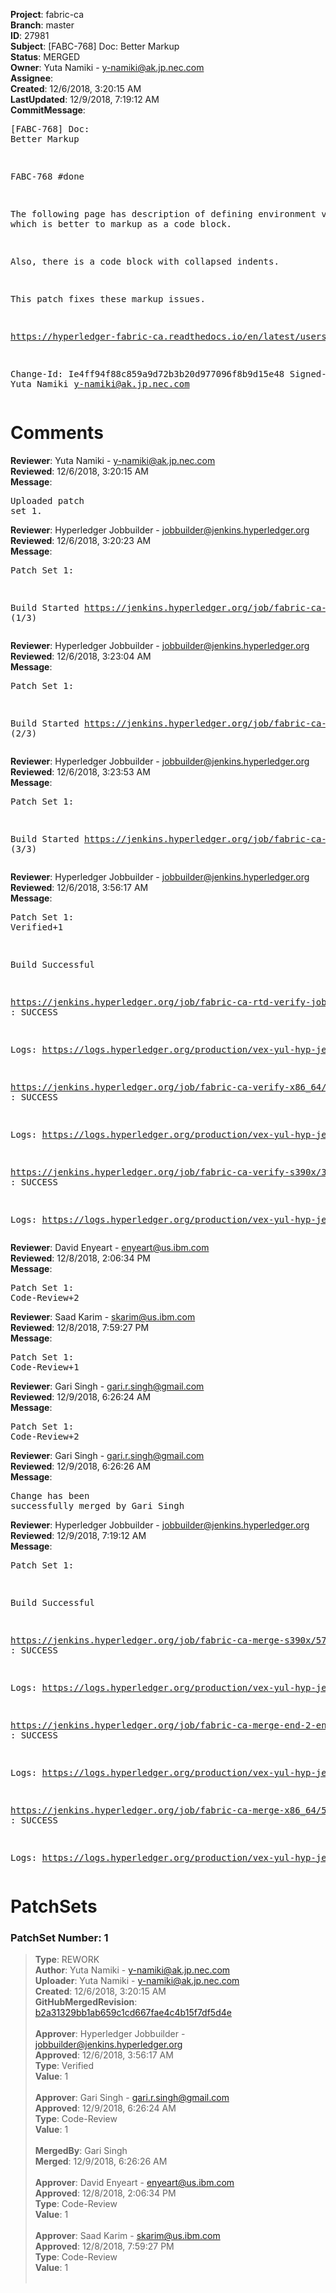 <strong>Project</strong>: fabric-ca<br><strong>Branch</strong>: master<br><strong>ID</strong>: 27981<br><strong>Subject</strong>: [FABC-768] Doc: Better Markup<br><strong>Status</strong>: MERGED<br><strong>Owner</strong>: Yuta Namiki - y-namiki@ak.jp.nec.com<br><strong>Assignee</strong>:<br><strong>Created</strong>: 12/6/2018, 3:20:15 AM<br><strong>LastUpdated</strong>: 12/9/2018, 7:19:12 AM<br><strong>CommitMessage</strong>:<br><pre>[FABC-768] Doc: Better Markup

FABC-768 #done

The following page has description of defining environment variables,
which is better to markup as a code block.

Also, there is a code block with collapsed indents.

This patch fixes these markup issues.

https://hyperledger-fabric-ca.readthedocs.io/en/latest/users-guide.html#hsm

Change-Id: Ie4ff94f88c859a9d72b3b20d977096f8b9d15e48
Signed-off-by: Yuta Namiki <y-namiki@ak.jp.nec.com>
</pre><h1>Comments</h1><strong>Reviewer</strong>: Yuta Namiki - y-namiki@ak.jp.nec.com<br><strong>Reviewed</strong>: 12/6/2018, 3:20:15 AM<br><strong>Message</strong>: <pre>Uploaded patch set 1.</pre><strong>Reviewer</strong>: Hyperledger Jobbuilder - jobbuilder@jenkins.hyperledger.org<br><strong>Reviewed</strong>: 12/6/2018, 3:20:23 AM<br><strong>Message</strong>: <pre>Patch Set 1:

Build Started https://jenkins.hyperledger.org/job/fabric-ca-verify-s390x/3581/ (1/3)</pre><strong>Reviewer</strong>: Hyperledger Jobbuilder - jobbuilder@jenkins.hyperledger.org<br><strong>Reviewed</strong>: 12/6/2018, 3:23:04 AM<br><strong>Message</strong>: <pre>Patch Set 1:

Build Started https://jenkins.hyperledger.org/job/fabric-ca-rtd-verify-job/215/ (2/3)</pre><strong>Reviewer</strong>: Hyperledger Jobbuilder - jobbuilder@jenkins.hyperledger.org<br><strong>Reviewed</strong>: 12/6/2018, 3:23:53 AM<br><strong>Message</strong>: <pre>Patch Set 1:

Build Started https://jenkins.hyperledger.org/job/fabric-ca-verify-x86_64/3479/ (3/3)</pre><strong>Reviewer</strong>: Hyperledger Jobbuilder - jobbuilder@jenkins.hyperledger.org<br><strong>Reviewed</strong>: 12/6/2018, 3:56:17 AM<br><strong>Message</strong>: <pre>Patch Set 1: Verified+1

Build Successful 

https://jenkins.hyperledger.org/job/fabric-ca-rtd-verify-job/215/ : SUCCESS

Logs: https://logs.hyperledger.org/production/vex-yul-hyp-jenkins-3/fabric-ca-rtd-verify-job/215

https://jenkins.hyperledger.org/job/fabric-ca-verify-x86_64/3479/ : SUCCESS

Logs: https://logs.hyperledger.org/production/vex-yul-hyp-jenkins-3/fabric-ca-verify-x86_64/3479

https://jenkins.hyperledger.org/job/fabric-ca-verify-s390x/3581/ : SUCCESS

Logs: https://logs.hyperledger.org/production/vex-yul-hyp-jenkins-3/fabric-ca-verify-s390x/3581</pre><strong>Reviewer</strong>: David Enyeart - enyeart@us.ibm.com<br><strong>Reviewed</strong>: 12/8/2018, 2:06:34 PM<br><strong>Message</strong>: <pre>Patch Set 1: Code-Review+2</pre><strong>Reviewer</strong>: Saad Karim - skarim@us.ibm.com<br><strong>Reviewed</strong>: 12/8/2018, 7:59:27 PM<br><strong>Message</strong>: <pre>Patch Set 1: Code-Review+1</pre><strong>Reviewer</strong>: Gari Singh - gari.r.singh@gmail.com<br><strong>Reviewed</strong>: 12/9/2018, 6:26:24 AM<br><strong>Message</strong>: <pre>Patch Set 1: Code-Review+2</pre><strong>Reviewer</strong>: Gari Singh - gari.r.singh@gmail.com<br><strong>Reviewed</strong>: 12/9/2018, 6:26:26 AM<br><strong>Message</strong>: <pre>Change has been successfully merged by Gari Singh</pre><strong>Reviewer</strong>: Hyperledger Jobbuilder - jobbuilder@jenkins.hyperledger.org<br><strong>Reviewed</strong>: 12/9/2018, 7:19:12 AM<br><strong>Message</strong>: <pre>Patch Set 1:

Build Successful 

https://jenkins.hyperledger.org/job/fabric-ca-merge-s390x/577/ : SUCCESS

Logs: https://logs.hyperledger.org/production/vex-yul-hyp-jenkins-3/fabric-ca-merge-s390x/577

https://jenkins.hyperledger.org/job/fabric-ca-merge-end-2-end-x86_64/172/ : SUCCESS

Logs: https://logs.hyperledger.org/production/vex-yul-hyp-jenkins-3/fabric-ca-merge-end-2-end-x86_64/172

https://jenkins.hyperledger.org/job/fabric-ca-merge-x86_64/577/ : SUCCESS

Logs: https://logs.hyperledger.org/production/vex-yul-hyp-jenkins-3/fabric-ca-merge-x86_64/577</pre><h1>PatchSets</h1><h3>PatchSet Number: 1</h3><blockquote><strong>Type</strong>: REWORK<br><strong>Author</strong>: Yuta Namiki - y-namiki@ak.jp.nec.com<br><strong>Uploader</strong>: Yuta Namiki - y-namiki@ak.jp.nec.com<br><strong>Created</strong>: 12/6/2018, 3:20:15 AM<br><strong>GitHubMergedRevision</strong>: [b2a31329bb1ab659c1cd667fae4c4b15f7df5d4e](https://github.com/hyperledger-gerrit-archive/fabric-ca/commit/b2a31329bb1ab659c1cd667fae4c4b15f7df5d4e)<br><br><strong>Approver</strong>: Hyperledger Jobbuilder - jobbuilder@jenkins.hyperledger.org<br><strong>Approved</strong>: 12/6/2018, 3:56:17 AM<br><strong>Type</strong>: Verified<br><strong>Value</strong>: 1<br><br><strong>Approver</strong>: Gari Singh - gari.r.singh@gmail.com<br><strong>Approved</strong>: 12/9/2018, 6:26:24 AM<br><strong>Type</strong>: Code-Review<br><strong>Value</strong>: 1<br><br><strong>MergedBy</strong>: Gari Singh<br><strong>Merged</strong>: 12/9/2018, 6:26:26 AM<br><br><strong>Approver</strong>: David Enyeart - enyeart@us.ibm.com<br><strong>Approved</strong>: 12/8/2018, 2:06:34 PM<br><strong>Type</strong>: Code-Review<br><strong>Value</strong>: 1<br><br><strong>Approver</strong>: Saad Karim - skarim@us.ibm.com<br><strong>Approved</strong>: 12/8/2018, 7:59:27 PM<br><strong>Type</strong>: Code-Review<br><strong>Value</strong>: 1<br><br></blockquote>